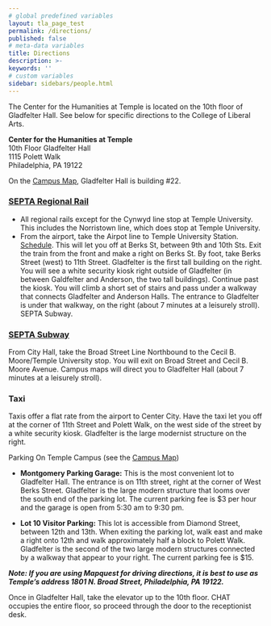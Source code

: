 ```yaml
---
# global predefined variables
layout: tla_page_test
permalink: /directions/
published: false
# meta-data variables
title: Directions
description: >-
keywords: ''
# custom variables
sidebar: sidebars/people.html
---
```

The Center for the Humanities at Temple is located on the 10th floor of Gladfelter Hall. See below for specific directions to the College of Liberal Arts.

**Center for the Humanities at Temple**<br> 
10th Floor Gladfelter Hall<br>
1115 Polett Walk<br>
Philadelphia, PA 19122<br>

On the [Campus Map](http://www.temple.edu/maps/documents/TUMain_map.pdf), Gladfelter Hall is building #22.

### [SEPTA Regional Rail](http://www.septa.org/service/rr_schedules.html)

- All regional rails except for the Cynwyd line stop at Temple University. This includes the Norristown line, which does stop at Temple University.
- From the airport, take the Airpot line to Temple University Station. [Schedule](http://www.septa.org/schedules/rail/pdf/air.pdf). This will let you off at Berks St, between 9th and 10th Sts. Exit the train from the front and make a right on Berks St. By foot, take Berks Street (west) to 11th Street. Gladfelter is the first tall building on the right. You will see a white security kiosk right outside of Gladfelter (in between Galdfelter and Anderson, the two tall buildings). Continue past the kiosk. You will climb a short set of stairs and pass under a walkway that connects Gladfelter and Anderson Halls. The entrance to Gladfelter is under that walkway, on the right (about 7 minutes at a leisurely stroll).
SEPTA Subway.

### [SEPTA Subway](http://www.septa.org/schedules/transit/index.html)
From City Hall, take the Broad Street Line Northbound to the Cecil B. Moore/Temple University stop.  You will exit on Broad Street and Cecil B. Moore Avenue. Campus maps will direct you to Gladfelter Hall (about 7 minutes at a leisurely stroll).

### Taxi
Taxis offer a flat rate from the airport to Center City. Have the taxi let you off at the corner of 11th Street and Polett Walk, on the west side of the street by a white security kiosk. Gladfelter is the large modernist structure on the right.

Parking On Temple Campus (see the [Campus Map](http://www.temple.edu/maps/documents/TUMain_map.pdf))

- **Montgomery Parking Garage:** This is the most convenient lot to Gladfelter Hall. The entrance is on 11th street, right at the corner of West Berks Street. Gladfelter is the large modern structure that looms over the south end of the parking lot. The current parking fee is $3 per hour and the garage is open from 5:30 am to 9:30 pm.

- **Lot 10 Visitor Parking:** This lot is accessible from Diamond Street, between 12th and 13th. When exiting the parking lot, walk east and make a right onto 12th and walk approximately half a block to Polett Walk. Gladfelter is the second of the two large modern structures connected by a walkway that appear to your right.  The current parking fee is $15.

**_Note: If you are using Mapquest for driving directions, it is best to use as Temple’s address 1801 N. Broad Street, Philadelphia, PA 19122._**

Once in Gladfelter Hall, take the elevator up to the 10th floor. CHAT occupies the entire floor, so proceed through the door to the receptionist desk.
